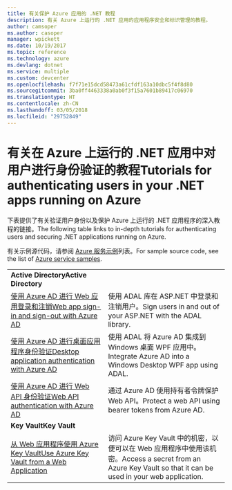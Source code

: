 ```yaml
---
title: 有关保护 Azure 应用的 .NET 教程
description: 有关 Azure 上运行的 .NET 应用的应用程序安全和标识管理的教程。
author: camsoper
ms.author: casoper
manager: wpickett
ms.date: 10/19/2017
ms.topic: reference
ms.technology: azure
ms.devlang: dotnet
ms.service: multiple
ms.custom: devcenter
ms.openlocfilehash: f7f71e15dcd58473a61cfdf163a10dbc5f4f8d80
ms.sourcegitcommit: 3ba0ff4463338a0ab0f3f15a7601b89417c06970
ms.translationtype: HT
ms.contentlocale: zh-CN
ms.lasthandoff: 03/05/2018
ms.locfileid: "29752849"
---
```

# <a name="tutorials-for-authenticating-users-in-your-net-apps-running-on-azure"></a><span data-ttu-id="3b4c0-103">有关在 Azure 上运行的 .NET 应用中对用户进行身份验证的教程</span><span class="sxs-lookup"><span data-stu-id="3b4c0-103">Tutorials for authenticating users in your .NET apps running on Azure</span></span>

<span data-ttu-id="3b4c0-104">下表提供了有关验证用户身份以及保护 Azure 上运行的 .NET 应用程序的深入教程的链接。</span><span class="sxs-lookup"><span data-stu-id="3b4c0-104">The following table links to in-depth tutorials for authenticating users and securing .NET applications running on Azure.</span></span>

<span data-ttu-id="3b4c0-105">有关示例源代码，请参阅 [Azure 服务示例](https://azure.microsoft.com/resources/samples/?platform=dotnet)列表。</span><span class="sxs-lookup"><span data-stu-id="3b4c0-105">For sample source code, see the list of [Azure service samples](https://azure.microsoft.com/resources/samples/?platform=dotnet).</span></span>

| | |
|---|---|
|<span data-ttu-id="3b4c0-106">**Active Directory**</span><span class="sxs-lookup"><span data-stu-id="3b4c0-106">**Active Directory**</span></span>||
| <span data-ttu-id="3b4c0-107">[使用 Azure AD 进行 Web 应用登录和注销][1]</span><span class="sxs-lookup"><span data-stu-id="3b4c0-107">[Web app sign-in and sign-out with Azure AD][1]</span></span> | <span data-ttu-id="3b4c0-108">使用 ADAL 库在 ASP.NET 中登录和注销用户。</span><span class="sxs-lookup"><span data-stu-id="3b4c0-108">Sign users in and out of your ASP.NET with the ADAL library.</span></span>
| <span data-ttu-id="3b4c0-109">[使用 Azure AD 进行桌面应用程序身份验证][2]</span><span class="sxs-lookup"><span data-stu-id="3b4c0-109">[Desktop application authentication with Azure AD][2]</span></span>| <span data-ttu-id="3b4c0-110">使用 ADAL 将 Azure AD 集成到 Windows 桌面 WPF 应用中。</span><span class="sxs-lookup"><span data-stu-id="3b4c0-110">Integrate Azure AD into a Windows Desktop WPF app using ADAL.</span></span> | 
| <span data-ttu-id="3b4c0-111">[使用 Azure AD 进行 Web API 身份验证][3]</span><span class="sxs-lookup"><span data-stu-id="3b4c0-111">[Web API authentication with Azure AD][3]</span></span> | <span data-ttu-id="3b4c0-112">通过 Azure AD 使用持有者令牌保护 Web API。</span><span class="sxs-lookup"><span data-stu-id="3b4c0-112">Protect a web API using bearer tokens from Azure AD.</span></span> |
|<span data-ttu-id="3b4c0-113">**Key Vault**</span><span class="sxs-lookup"><span data-stu-id="3b4c0-113">**Key Vault**</span></span>||
| <span data-ttu-id="3b4c0-114">[从 Web 应用程序使用 Azure Key Vault][4]</span><span class="sxs-lookup"><span data-stu-id="3b4c0-114">[Use Azure Key Vault from a Web Application][4]</span></span> | <span data-ttu-id="3b4c0-115">访问 Azure Key Vault 中的机密，以便可以在 Web 应用程序中使用该机密。</span><span class="sxs-lookup"><span data-stu-id="3b4c0-115">Access a secret from an Azure Key Vault so that it can be used in your web application.</span></span> | 

[1]: /azure/active-directory/develop/active-directory-devquickstarts-webapp-dotnet
[2]: /azure/active-directory/develop/active-directory-devquickstarts-dotnet
[3]: /azure/active-directory/develop/active-directory-devquickstarts-webapi-dotnet
[4]: /azure/key-vault/key-vault-use-from-web-application